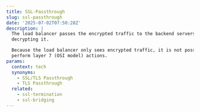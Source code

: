 ```yaml
---
title: SSL-Passthrough
slug: ssl-passthrough
date: '2025-07-02T07:50:28Z'
description: |
  The load balancer passes the encrypted traffic to the backend servers without
  decrypting it.

  Because the load balancer only sees encrypted traffic, it is not possible to
  perform layer 7 (OSI model) actions.
params:
  context: tech
  synonyms:
    - SSL/TLS Passthrough
    - TLS Passthrough
  related:
    - ssl-termination
    - ssl-bridging
---
```

